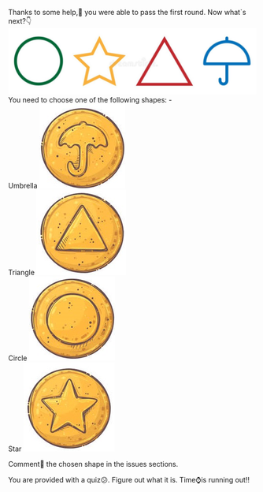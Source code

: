 Thanks to some help,🤲 you were able to pass the first round. Now what`s next?👇
![choose one](https://github.com/shreyan55/assets/blob/main/WhatsApp%20Image%202022-01-22%20at%2012.10.03.jpeg)
You need to choose one of the following shapes: -<br/>
Umbrella 
[![umbrella](https://github.com/shreyan55/assets/blob/main/WhatsApp%20Image%202022-01-22%20at%2012.42.29%20(3).jpeg)](http://commonmark.org "Redirect to homepage")<br/>
Triangle
[![triangle](https://github.com/shreyan55/assets/blob/main/WhatsApp%20Image%202022-01-22%20at%2012.42.29%20(1).jpeg)](http://commonmark.org "Redirect to homepage")<br/>
Circle
[![circle](https://github.com/shreyan55/assets/blob/main/WhatsApp%20Image%202022-01-22%20at%2012.42.29%20(2).jpeg)](http://commonmark.org "Redirect to homepage")<br/>
Star
[![star](https://github.com/shreyan55/assets/blob/main/WhatsApp%20Image%202022-01-22%20at%2012.42.29.jpeg)](http://commonmark.org "Redirect to homepage")<br/>




Comment💭 the chosen shape in the issues sections.

You are provided with a quiz😕. Figure out what it is. Time⌚is running out!!
